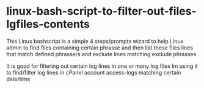 # linux-bash-script-to-filter-out-files-lgfiles-contents
This Linux bashscript is a simple 4 steps/prompts wizard to help Linux admin to find files containing certain phrasse and then list these files lines that match defined phrasse/s and exclude lines matching exclude phrasses.

It is good for filtering out certain log lines in one or many log files
Im using it to find/filter log lines in cPanel account access-logs matching certain date/time
